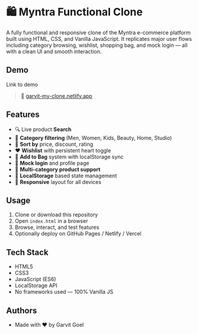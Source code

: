 
# 🛍️ Myntra Functional Clone

A fully functional and responsive clone of the Myntra e-commerce platform built using HTML, CSS, and Vanilla JavaScript. It replicates major user flows including category browsing, wishlist, shopping bag, and mock login — all with a clean UI and smooth interaction.


## Demo

Link to demo

> 🔗 [garvit-my-clone.netlify.app](#)

## Features
- 🔍 Live product **Search**
- 📂 **Category filtering** (Men, Women, Kids, Beauty, Home, Studio)
- 🔄 **Sort by** price, discount, rating
- ❤️ **Wishlist** with persistent heart toggle
- 🛒 **Add to Bag** system with localStorage sync
- 🔐 **Mock login** and profile page
- 🧠 **Multi-category product support**
- 💾 **LocalStorage** based state management
- 📱 **Responsive** layout for all devices
 

## Usage
1. Clone or download this repository
2. Open `index.html` in a browser
3. Browse, interact, and test features
4. Optionally deploy on GitHub Pages / Netlify / Vercel







## Tech Stack

- HTML5
- CSS3
- JavaScript (ES6)
- LocalStorage API
- No frameworks used — 100% Vanilla JS


## Authors

- Made with ❤️ by Garvit Goel

